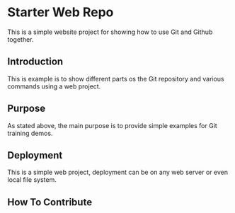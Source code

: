 # Starter Web Repo

This is a simple website project for showing how to use Git and Github together.


## Introduction

This is example is to show different parts os the Git repository and various commands using a web project.


## Purpose

As stated above, the main purpose is to provide simple examples for Git training demos.


## Deployment

This is a simple web project, deployment can be on any web server or even local file system.

## How To Contribute

